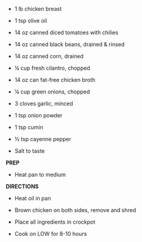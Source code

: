 -   1 lb chicken breast

-   1 tsp olive oil

-   14 oz canned diced tomatoes with chilies

-   14 oz canned black beans, drained & rinsed

-   14 oz canned corn, drained

-   ¼ cup fresh cilantro, chopped

-   14 oz can fat-free chicken broth

-   ¼ cup green onions, chopped

-   3 cloves garlic, minced

-   1 tsp onion powder

-   1 tsp cumin

-   ½ tsp cayenne pepper

-   Salt to taste

**PREP**

-   Heat pan to medium

**DIRECTIONS**

-   Heat oil in pan

-   Brown chicken on both sides, remove and shred

-   Place all ingredients in crockpot

-   Cook on LOW for 8-10 hours
